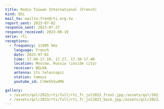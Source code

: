 ```yaml
---
title: Radio Taiwan International (French)
kind: QSL
mail_to: mailto:fren@rti.org.tw
report_sent: 2023-07-02
responce_sent: 2023-07-27
responce_received: 2023-08-19
serie: rti
receptions:
  - frequency: 11995 kHz
    language: French
    date: 2023-07-01
    time: 17.00-17.10, 17.27, 17.30-17.40
    location: Moscow, Russia (inside city)
    receiver: BELKA
    antenna: its telescopic
    station: tamsui
    youtube_id: ClHe5hSu4Mk

gallery:
  - /assets/qsl/2023/rti/full/rti_fr_jul2023_front.jpg:/assets/qsl/2023/rti/small/rti_fr_jul2023_front.jpg
  - /assets/qsl/2023/rti/full/rti_fr_jul2023_back.jpg:/assets/qsl/2023/rti/small/rti_fr_jul2023_back.jpg
---
```

